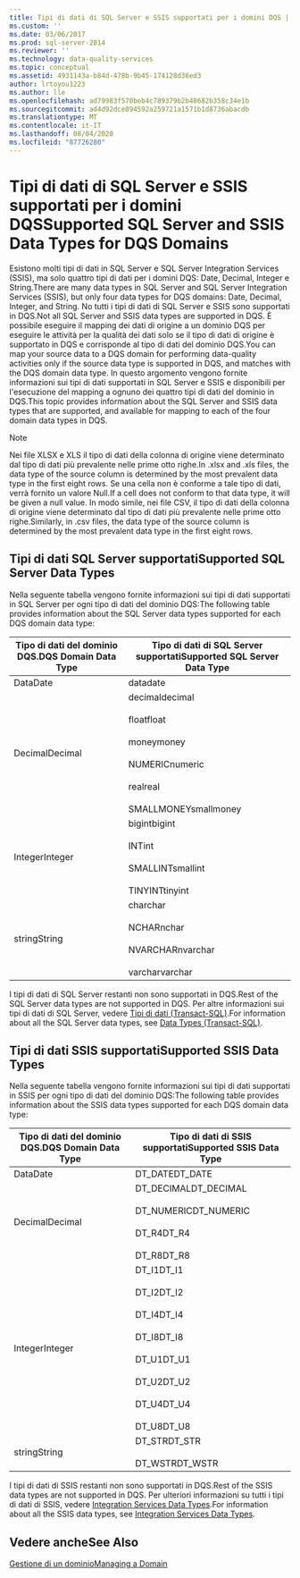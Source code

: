 ```yaml
---
title: Tipi di dati di SQL Server e SSIS supportati per i domini DQS | Microsoft Docs
ms.custom: ''
ms.date: 03/06/2017
ms.prod: sql-server-2014
ms.reviewer: ''
ms.technology: data-quality-services
ms.topic: conceptual
ms.assetid: 4931143a-b84d-478b-9b45-174128d36ed3
author: lrtoyou1223
ms.author: lle
ms.openlocfilehash: ad79983f570beb4c789379b2b48682b358c34e1b
ms.sourcegitcommit: ad4d92dce894592a259721a1571b1d8736abacdb
ms.translationtype: MT
ms.contentlocale: it-IT
ms.lasthandoff: 08/04/2020
ms.locfileid: "87726280"
---
```

# <a name="supported-sql-server-and-ssis-data-types-for-dqs-domains"></a><span data-ttu-id="dd246-102">Tipi di dati di SQL Server e SSIS supportati per i domini DQS</span><span class="sxs-lookup"><span data-stu-id="dd246-102">Supported SQL Server and SSIS Data Types for DQS Domains</span></span>
  <span data-ttu-id="dd246-103">Esistono molti tipi di dati in SQL Server e SQL Server Integration Services (SSIS), ma solo quattro tipi di dati per i domini DQS: Date, Decimal, Integer e String.</span><span class="sxs-lookup"><span data-stu-id="dd246-103">There are many data types in SQL Server and SQL Server Integration Services (SSIS), but only four data types for DQS domains: Date, Decimal, Integer, and String.</span></span> <span data-ttu-id="dd246-104">No tutti i tipi di dati di SQL Server e SSIS sono supportati in DQS.</span><span class="sxs-lookup"><span data-stu-id="dd246-104">Not all SQL Server and SSIS data types are supported in DQS.</span></span> <span data-ttu-id="dd246-105">È possibile eseguire il mapping dei dati di origine a un dominio DQS per eseguire le attività per la qualità dei dati solo se il tipo di dati di origine è supportato in DQS e corrisponde al tipo di dati del dominio DQS.</span><span class="sxs-lookup"><span data-stu-id="dd246-105">You can map your source data to a DQS domain for performing data-quality activities only if the source data type is supported in DQS, and matches with the DQS domain data type.</span></span> <span data-ttu-id="dd246-106">In questo argomento vengono fornite informazioni sui tipi di dati supportati in SQL Server e SSIS e disponibili per l'esecuzione del mapping a ognuno dei quattro tipi di dati del dominio in DQS.</span><span class="sxs-lookup"><span data-stu-id="dd246-106">This topic provides information about the SQL Server and SSIS data types that are supported, and available for mapping to each of the four domain data types in DQS.</span></span>  
  
> [!NOTE]  
>  <span data-ttu-id="dd246-107">Nei file XLSX e XLS il tipo di dati della colonna di origine viene determinato dal tipo di dati più prevalente nelle prime otto righe.</span><span class="sxs-lookup"><span data-stu-id="dd246-107">In .xlsx and .xls files, the data type of the source column is determined by the most prevalent data type in the first eight rows.</span></span> <span data-ttu-id="dd246-108">Se una cella non è conforme a tale tipo di dati, verrà fornito un valore Null.</span><span class="sxs-lookup"><span data-stu-id="dd246-108">If a cell does not conform to that data type, it will be given a null value.</span></span> <span data-ttu-id="dd246-109">In modo simile, nei file CSV, il tipo di dati della colonna di origine viene determinato dal tipo di dati più prevalente nelle prime otto righe.</span><span class="sxs-lookup"><span data-stu-id="dd246-109">Similarly, in .csv files, the data type of the source column is determined by the most prevalent data type in the first eight rows.</span></span>  
  
##  <a name="supported-sql-server-data-types"></a><a name="SQLServer"></a><span data-ttu-id="dd246-110">Tipi di dati SQL Server supportati</span><span class="sxs-lookup"><span data-stu-id="dd246-110">Supported SQL Server Data Types</span></span>  
 <span data-ttu-id="dd246-111">Nella seguente tabella vengono fornite informazioni sui tipi di dati supportati in SQL Server per ogni tipo di dati del dominio DQS:</span><span class="sxs-lookup"><span data-stu-id="dd246-111">The following table provides information about the SQL Server data types supported for each DQS domain data type:</span></span>  
  
|<span data-ttu-id="dd246-112">Tipo di dati del dominio DQS.</span><span class="sxs-lookup"><span data-stu-id="dd246-112">DQS Domain Data Type</span></span>|<span data-ttu-id="dd246-113">Tipo di dati di SQL Server supportati</span><span class="sxs-lookup"><span data-stu-id="dd246-113">Supported SQL Server Data Type</span></span>|  
|--------------------------|------------------------------------|  
|<span data-ttu-id="dd246-114">Data</span><span class="sxs-lookup"><span data-stu-id="dd246-114">Date</span></span>|<span data-ttu-id="dd246-115">data</span><span class="sxs-lookup"><span data-stu-id="dd246-115">date</span></span>|  
|<span data-ttu-id="dd246-116">Decimal</span><span class="sxs-lookup"><span data-stu-id="dd246-116">Decimal</span></span>|<span data-ttu-id="dd246-117">decimal</span><span class="sxs-lookup"><span data-stu-id="dd246-117">decimal</span></span><br /><br /> <span data-ttu-id="dd246-118">float</span><span class="sxs-lookup"><span data-stu-id="dd246-118">float</span></span><br /><br /> <span data-ttu-id="dd246-119">money</span><span class="sxs-lookup"><span data-stu-id="dd246-119">money</span></span><br /><br /> <span data-ttu-id="dd246-120">NUMERIC</span><span class="sxs-lookup"><span data-stu-id="dd246-120">numeric</span></span><br /><br /> <span data-ttu-id="dd246-121">real</span><span class="sxs-lookup"><span data-stu-id="dd246-121">real</span></span><br /><br /> <span data-ttu-id="dd246-122">SMALLMONEY</span><span class="sxs-lookup"><span data-stu-id="dd246-122">smallmoney</span></span>|  
|<span data-ttu-id="dd246-123">Integer</span><span class="sxs-lookup"><span data-stu-id="dd246-123">Integer</span></span>|<span data-ttu-id="dd246-124">bigint</span><span class="sxs-lookup"><span data-stu-id="dd246-124">bigint</span></span><br /><br /> <span data-ttu-id="dd246-125">INT</span><span class="sxs-lookup"><span data-stu-id="dd246-125">int</span></span><br /><br /> <span data-ttu-id="dd246-126">SMALLINT</span><span class="sxs-lookup"><span data-stu-id="dd246-126">smallint</span></span><br /><br /> <span data-ttu-id="dd246-127">TINYINT</span><span class="sxs-lookup"><span data-stu-id="dd246-127">tinyint</span></span>|  
|<span data-ttu-id="dd246-128">string</span><span class="sxs-lookup"><span data-stu-id="dd246-128">String</span></span>|<span data-ttu-id="dd246-129">char</span><span class="sxs-lookup"><span data-stu-id="dd246-129">char</span></span><br /><br /> <span data-ttu-id="dd246-130">NCHAR</span><span class="sxs-lookup"><span data-stu-id="dd246-130">nchar</span></span><br /><br /> <span data-ttu-id="dd246-131">NVARCHAR</span><span class="sxs-lookup"><span data-stu-id="dd246-131">nvarchar</span></span><br /><br /> <span data-ttu-id="dd246-132">varchar</span><span class="sxs-lookup"><span data-stu-id="dd246-132">varchar</span></span>|  
  
 <span data-ttu-id="dd246-133">I tipi di dati di SQL Server restanti non sono supportati in DQS.</span><span class="sxs-lookup"><span data-stu-id="dd246-133">Rest of the SQL Server data types are not supported in DQS.</span></span> <span data-ttu-id="dd246-134">Per altre informazioni sui tipi di dati di SQL Server, vedere [Tipi di dati &#40;Transact-SQL&#41;](/sql/t-sql/data-types/data-types-transact-sql).</span><span class="sxs-lookup"><span data-stu-id="dd246-134">For information about all the SQL Server data types, see [Data Types &#40;Transact-SQL&#41;](/sql/t-sql/data-types/data-types-transact-sql).</span></span>  
  
##  <a name="supported-ssis-data-types"></a><a name="SSIS"></a><span data-ttu-id="dd246-135">Tipi di dati SSIS supportati</span><span class="sxs-lookup"><span data-stu-id="dd246-135">Supported SSIS Data Types</span></span>  
 <span data-ttu-id="dd246-136">Nella seguente tabella vengono fornite informazioni sui tipi di dati supportati in SSIS per ogni tipo di dati del dominio DQS:</span><span class="sxs-lookup"><span data-stu-id="dd246-136">The following table provides information about the SSIS data types supported for each DQS domain data type:</span></span>  
  
|<span data-ttu-id="dd246-137">Tipo di dati del dominio DQS.</span><span class="sxs-lookup"><span data-stu-id="dd246-137">DQS Domain Data Type</span></span>|<span data-ttu-id="dd246-138">Tipo di dati di SSIS supportati</span><span class="sxs-lookup"><span data-stu-id="dd246-138">Supported SSIS Data Type</span></span>|  
|--------------------------|------------------------------|  
|<span data-ttu-id="dd246-139">Data</span><span class="sxs-lookup"><span data-stu-id="dd246-139">Date</span></span>|<span data-ttu-id="dd246-140">DT_DATE</span><span class="sxs-lookup"><span data-stu-id="dd246-140">DT_DATE</span></span>|  
|<span data-ttu-id="dd246-141">Decimal</span><span class="sxs-lookup"><span data-stu-id="dd246-141">Decimal</span></span>|<span data-ttu-id="dd246-142">DT_DECIMAL</span><span class="sxs-lookup"><span data-stu-id="dd246-142">DT_DECIMAL</span></span><br /><br /> <span data-ttu-id="dd246-143">DT_NUMERIC</span><span class="sxs-lookup"><span data-stu-id="dd246-143">DT_NUMERIC</span></span><br /><br /> <span data-ttu-id="dd246-144">DT_R4</span><span class="sxs-lookup"><span data-stu-id="dd246-144">DT_R4</span></span><br /><br /> <span data-ttu-id="dd246-145">DT_R8</span><span class="sxs-lookup"><span data-stu-id="dd246-145">DT_R8</span></span>|  
|<span data-ttu-id="dd246-146">Integer</span><span class="sxs-lookup"><span data-stu-id="dd246-146">Integer</span></span>|<span data-ttu-id="dd246-147">DT_I1</span><span class="sxs-lookup"><span data-stu-id="dd246-147">DT_I1</span></span><br /><br /> <span data-ttu-id="dd246-148">DT_I2</span><span class="sxs-lookup"><span data-stu-id="dd246-148">DT_I2</span></span><br /><br /> <span data-ttu-id="dd246-149">DT_I4</span><span class="sxs-lookup"><span data-stu-id="dd246-149">DT_I4</span></span><br /><br /> <span data-ttu-id="dd246-150">DT_I8</span><span class="sxs-lookup"><span data-stu-id="dd246-150">DT_I8</span></span><br /><br /> <span data-ttu-id="dd246-151">DT_U1</span><span class="sxs-lookup"><span data-stu-id="dd246-151">DT_U1</span></span><br /><br /> <span data-ttu-id="dd246-152">DT_U2</span><span class="sxs-lookup"><span data-stu-id="dd246-152">DT_U2</span></span><br /><br /> <span data-ttu-id="dd246-153">DT_U4</span><span class="sxs-lookup"><span data-stu-id="dd246-153">DT_U4</span></span><br /><br /> <span data-ttu-id="dd246-154">DT_U8</span><span class="sxs-lookup"><span data-stu-id="dd246-154">DT_U8</span></span>|  
|<span data-ttu-id="dd246-155">string</span><span class="sxs-lookup"><span data-stu-id="dd246-155">String</span></span>|<span data-ttu-id="dd246-156">DT_STR</span><span class="sxs-lookup"><span data-stu-id="dd246-156">DT_STR</span></span><br /><br /> <span data-ttu-id="dd246-157">DT_WSTR</span><span class="sxs-lookup"><span data-stu-id="dd246-157">DT_WSTR</span></span>|  
  
 <span data-ttu-id="dd246-158">I tipi di dati di SSIS restanti non sono supportati in DQS.</span><span class="sxs-lookup"><span data-stu-id="dd246-158">Rest of the SSIS data types are not supported in DQS.</span></span> <span data-ttu-id="dd246-159">Per ulteriori informazioni su tutti i tipi di dati di SSIS, vedere [Integration Services Data Types](../integration-services/data-flow/integration-services-data-types.md).</span><span class="sxs-lookup"><span data-stu-id="dd246-159">For information about all the SSIS data types, see [Integration Services Data Types](../integration-services/data-flow/integration-services-data-types.md).</span></span>  
  
## <a name="see-also"></a><span data-ttu-id="dd246-160">Vedere anche</span><span class="sxs-lookup"><span data-stu-id="dd246-160">See Also</span></span>  
 [<span data-ttu-id="dd246-161">Gestione di un dominio</span><span class="sxs-lookup"><span data-stu-id="dd246-161">Managing a Domain</span></span>](../../2014/data-quality-services/managing-a-domain.md)  
  
  
